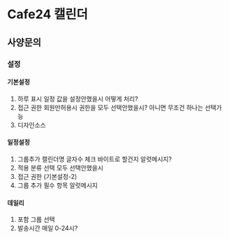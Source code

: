 # Cafe24 캘린더

## 사양문의

### 설정
#### 기본설정
1. 하루 표시 일정 값을 설정안했을시 어떻게 처리?
2. 접근 권한 회원만허용시 권한을 모두 선택안했을시? 아니면 무조건 하나는 선택가능
3. 디자인소스

#### 일정설정
1. 그룹추가 캘린더명 글자수 체크 바이트로 할건지 알럿메시지?
2. 적용 분류 선택 모두 선택안했을시
3. 접근 권한 (기본설정-2)
4. 그룹 추가 필수 항목 알럿메시지

#### 데일리
1. 포함 그룹 선택
2. 발송시간 매일 0-24시?